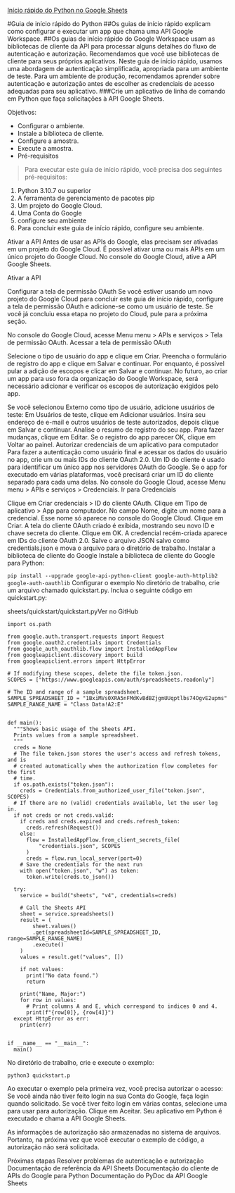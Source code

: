[Início rápido do Python no Google Sheets](https://developers.google.com/sheets/api/quickstart/python?hl=pt-br)

#Guia de início rápido do Python
##Os guias de início rápido explicam como configurar e executar um app que chama uma API Google Workspace.
##Os guias de início rápido do Google Workspace usam as bibliotecas de cliente da API para processar alguns detalhes do fluxo de autenticação e autorização. Recomendamos que você use bibliotecas de cliente para seus próprios aplicativos. Neste guia de início rápido, usamos uma abordagem de autenticação simplificada, apropriada para um ambiente de teste. Para um ambiente de produção, recomendamos aprender sobre autenticação e autorização antes de escolher as credenciais de acesso adequadas para seu aplicativo.
###Crie um aplicativo de linha de comando em Python que faça solicitações à API Google Sheets.

Objetivos:
<ul>
  <li>Configurar o ambiente.</li>  
  <li>Instale a biblioteca de cliente.</li>  
  <li>Configure a amostra.</li>  
  <li>Execute a amostra.</li>  
  <li>Pré-requisitos</li>  
</ul>


>Para executar este guia de início rápido, você precisa dos seguintes pré-requisitos:

1. Python 3.10.7 ou superior
2. A ferramenta de gerenciamento de pacotes pip
3. Um projeto do Google Cloud.
4. Uma Conta do Google
5. configure seu ambiente
6. Para concluir este guia de início rápido, configure seu ambiente.

Ativar a API
Antes de usar as APIs do Google, elas precisam ser ativadas em um projeto do Google Cloud. É possível ativar uma ou mais APIs em um único projeto do Google Cloud.
No console do Google Cloud, ative a API Google Sheets.

Ativar a API

Configurar a tela de permissão OAuth
Se você estiver usando um novo projeto do Google Cloud para concluir este guia de início rápido, configure a tela de permissão OAuth e adicione-se como um usuário de teste. Se você já concluiu essa etapa no projeto do Cloud, pule para a próxima seção.

No console do Google Cloud, acesse Menu menu > APIs e serviços > Tela de permissão OAuth.
Acessar a tela de permissão OAuth

Selecione o tipo de usuário do app e clique em Criar.
Preencha o formulário de registro do app e clique em Salvar e continuar.
Por enquanto, é possível pular a adição de escopos e clicar em Salvar e continuar. No futuro, ao criar um app para uso fora da organização do Google Workspace, será necessário adicionar e verificar os escopos de autorização exigidos pelo app.

Se você selecionou Externo como tipo de usuário, adicione usuários de teste:
Em Usuários de teste, clique em Adicionar usuários.
Insira seu endereço de e-mail e outros usuários de teste autorizados, depois clique em Salvar e continuar.
Analise o resumo de registro do seu app. Para fazer mudanças, clique em Editar. Se o registro do app parecer OK, clique em Voltar ao painel.
Autorizar credenciais de um aplicativo para computador
Para fazer a autenticação como usuário final e acessar os dados do usuário no app, crie um ou mais IDs do cliente OAuth 2.0. Um ID do cliente é usado para identificar um único app nos servidores OAuth do Google. Se o app for executado em várias plataformas, você precisará criar um ID do cliente separado para cada uma delas.
No console do Google Cloud, acesse Menu menu > APIs e serviços > Credenciais.
Ir para Credenciais

Clique em Criar credenciais > ID do cliente OAuth.
Clique em Tipo de aplicativo > App para computador.
No campo Nome, digite um nome para a credencial. Esse nome só aparece no console do Google Cloud.
Clique em Criar. A tela do cliente OAuth criado é exibida, mostrando seu novo ID e chave secreta do cliente.
Clique em OK. A credencial recém-criada aparece em IDs do cliente OAuth 2.0.
Salve o arquivo JSON salvo como credentials.json e mova o arquivo para o diretório de trabalho.
Instalar a biblioteca de cliente do Google
Instale a biblioteca de cliente do Google para Python:

`pip install --upgrade google-api-python-client google-auth-httplib2 google-auth-oauthlib`
Configurar o exemplo
No diretório de trabalho, crie um arquivo chamado quickstart.py.
Inclua o seguinte código em quickstart.py:

sheets/quickstart/quickstart.pyVer no GitHub
```
import os.path

from google.auth.transport.requests import Request
from google.oauth2.credentials import Credentials
from google_auth_oauthlib.flow import InstalledAppFlow
from googleapiclient.discovery import build
from googleapiclient.errors import HttpError

# If modifying these scopes, delete the file token.json.
SCOPES = ["https://www.googleapis.com/auth/spreadsheets.readonly"]

# The ID and range of a sample spreadsheet.
SAMPLE_SPREADSHEET_ID = "1BxiMVs0XRA5nFMdKvBdBZjgmUUqptlbs74OgvE2upms"
SAMPLE_RANGE_NAME = "Class Data!A2:E"


def main():
  """Shows basic usage of the Sheets API.
  Prints values from a sample spreadsheet.
  """
  creds = None
  # The file token.json stores the user's access and refresh tokens, and is
  # created automatically when the authorization flow completes for the first
  # time.
  if os.path.exists("token.json"):
    creds = Credentials.from_authorized_user_file("token.json", SCOPES)
  # If there are no (valid) credentials available, let the user log in.
  if not creds or not creds.valid:
    if creds and creds.expired and creds.refresh_token:
      creds.refresh(Request())
    else:
      flow = InstalledAppFlow.from_client_secrets_file(
          "credentials.json", SCOPES
      )
      creds = flow.run_local_server(port=0)
    # Save the credentials for the next run
    with open("token.json", "w") as token:
      token.write(creds.to_json())

  try:
    service = build("sheets", "v4", credentials=creds)

    # Call the Sheets API
    sheet = service.spreadsheets()
    result = (
        sheet.values()
        .get(spreadsheetId=SAMPLE_SPREADSHEET_ID, range=SAMPLE_RANGE_NAME)
        .execute()
    )
    values = result.get("values", [])

    if not values:
      print("No data found.")
      return

    print("Name, Major:")
    for row in values:
      # Print columns A and E, which correspond to indices 0 and 4.
      print(f"{row[0]}, {row[4]}")
  except HttpError as err:
    print(err)


if __name__ == "__main__":
  main()
```

No diretório de trabalho, crie e execute o exemplo:

`python3 quickstart.p`

Ao executar o exemplo pela primeira vez, você precisa autorizar o acesso:
Se você ainda não tiver feito login na sua Conta do Google, faça login quando solicitado. Se você tiver feito login em várias contas, selecione uma para usar para autorização.
Clique em Aceitar.
Seu aplicativo em Python é executado e chama a API Google Sheets.

As informações de autorização são armazenadas no sistema de arquivos. Portanto, na próxima vez que você executar o exemplo de código, a autorização não será solicitada.

Próximas etapas
Resolver problemas de autenticação e autorização
Documentação de referência da API Sheets
Documentação do cliente de APIs do Google para Python
Documentação do PyDoc da API Google Sheets
